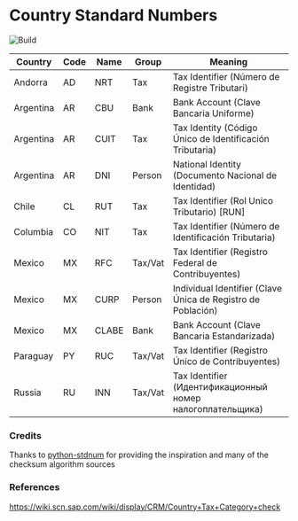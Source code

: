 # Country Standard Numbers

![Build](https://github.com/koblas/stdnum-js/workflows/Node.js%20CI/badge.svg)

| Country   | Code | Name  | Group   | Meaning                                                      |
| --------- | ---- | ----- | ------- | ------------------------------------------------------------ |
| Andorra   | AD   | NRT   | Tax     | Tax Identifier (Número de Registre Tributari)                |
| Argentina | AR   | CBU   | Bank    | Bank Account (Clave Bancaria Uniforme)                       |
| Argentina | AR   | CUIT  | Tax     | Tax Identity (Código Único de Identificación Tributaria)     |
| Argentina | AR   | DNI   | Person  | National Identity (Documento Nacional de Identidad)          |
| Chile     | CL   | RUT   | Tax     | Tax Identifier (Rol Unico Tributario) [RUN]                  |
| Columbia  | CO   | NIT   | Tax     | Tax Identifier (Número de Identificación Tributaria)         |
| Mexico    | MX   | RFC   | Tax/Vat | Tax Identifier (Registro Federal de Contribuyentes)          |
| Mexico    | MX   | CURP  | Person  | Individual Identifier (Clave Única de Registro de Población) |
| Mexico    | MX   | CLABE | Bank    | Bank Account (Clave Bancaria Estandarizada)                  |
| Paraguay  | PY   | RUC   | Tax/Vat | Tax Identifier (Registro Único de Contribuyentes)            |
| Russia    | RU   | INN   | Tax/Vat | Tax Identifier (Идентификационный номер налогоплательщика)   |

### Credits

Thanks to [python-stdnum](https://arthurdejong.org/python-stdnum/) for providing the inspiration and
many of the checksum algorithm sources

### References

https://wiki.scn.sap.com/wiki/display/CRM/Country+Tax+Category+check
